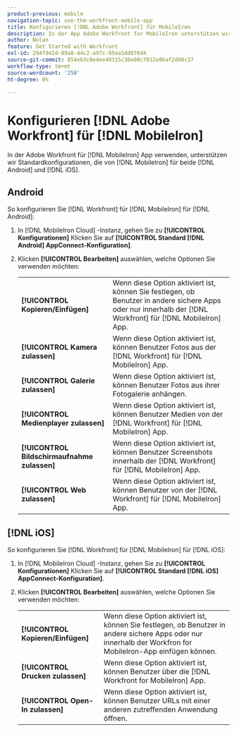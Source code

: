 ```yaml
---
product-previous: mobile
navigation-topic: use-the-workfront-mobile-app
title: Konfigurieren [!DNL Adobe Workfront] für MobileIron
description: In der App Adobe Workfront for MobileIron unterstützen wir Standardkonfigurationen von MobileIron für Android und iOS.
author: Nolan
feature: Get Started with Workfront
exl-id: 294fd42d-89a8-44c2-a97c-95ea5dd876d4
source-git-commit: 854eb3c0e4ee49315c36e00c7012e0baf2d98c37
workflow-type: tm+mt
source-wordcount: '258'
ht-degree: 0%

---
```


# Konfigurieren [!DNL Adobe Workfront] für [!DNL MobileIron]

In der Adobe Workfront für [!DNL MobileIron] App verwenden, unterstützen wir Standardkonfigurationen, die von [!DNL MobileIron] für beide [!DNL Android] und [!DNL iOS].

## Android

So konfigurieren Sie [!DNL Workfront] für [!DNL MobileIron] für [!DNL Android]:

1. In [!DNL MobileIron Cloud] -Instanz, gehen Sie zu **[!UICONTROL Konfigurationen]** Klicken Sie auf **[!UICONTROL Standard [!DNL Android] AppConnect-Konfiguration]**.

1. Klicken **[!UICONTROL Bearbeiten]** auswählen, welche Optionen Sie verwenden möchten:

   <table style="table-layout:auto">
    <tr>
        <td><strong>[!UICONTROL Kopieren/Einfügen]</strong></td>
        <td>Wenn diese Option aktiviert ist, können Sie festlegen, ob Benutzer in andere sichere Apps oder nur innerhalb der [!DNL Workfront] für [!DNL MobileIron] App.</td>
    </tr>
    <tr>
        <td><strong>[!UICONTROL Kamera zulassen]</strong></td>
        <td>Wenn diese Option aktiviert ist, können Benutzer Fotos aus der [!DNL Workfront] für [!DNL MobileIron] App.</td>
    </tr>
    <tr>
        <td><strong>[!UICONTROL Galerie zulassen]</strong></td>
        <td>Wenn diese Option aktiviert ist, können Benutzer Fotos aus ihrer Fotogalerie anhängen.</td>
    </tr>
    <tr>
        <td><strong>[!UICONTROL Medienplayer zulassen]</strong></td>
        <td>Wenn diese Option aktiviert ist, können Benutzer Medien von der [!DNL Workfront] für [!DNL MobileIron] App.</td>
    </tr>
    <tr>
        <td><strong>[!UICONTROL Bildschirmaufnahme zulassen]</strong></td>
        <td>Wenn diese Option aktiviert ist, können Benutzer Screenshots innerhalb der [!DNL Workfront] für [!DNL MobileIron] App.</td>
    </tr>
    <tr>
        <td><strong>[!UICONTROL Web zulassen]</strong></td>
        <td>Wenn diese Option aktiviert ist, können Benutzer von der [!DNL Workfront] für [!DNL MobileIron] App.</td>
    </tr>
   </table>

## [!DNL iOS]

So konfigurieren Sie [!DNL Workfront] für [!DNL MobileIron] für [!DNL iOS]:

1. In [!DNL MobileIron Cloud] -Instanz, gehen Sie zu **[!UICONTROL Konfigurationen]** Klicken Sie auf **[!UICONTROL Standard [!DNL iOS] AppConnect-Konfiguration]**.

1. Klicken **[!UICONTROL Bearbeiten]** auswählen, welche Optionen Sie verwenden möchten:

   <table style="table-layout:auto">
    <tr>
        <td><strong>[!UICONTROL Kopieren/Einfügen]</strong></td>
        <td>Wenn diese Option aktiviert ist, können Sie festlegen, ob Benutzer in andere sichere Apps oder nur innerhalb der Workfron for MobileIron-App einfügen können.</td>
    </tr>
    <tr>
        <td><strong>[!UICONTROL Drucken zulassen]</strong></td>
        <td>Wenn diese Option aktiviert ist, können Benutzer über die [!DNL Workfront for MobileIron] App.</td>
    </tr>
    <tr>
        <td><strong>[!UICONTROL Open-In zulassen]</strong></td>
        <td>Wenn diese Option aktiviert ist, können Benutzer URLs mit einer anderen zutreffenden Anwendung öffnen.</td>
    </tr>
   </table>
